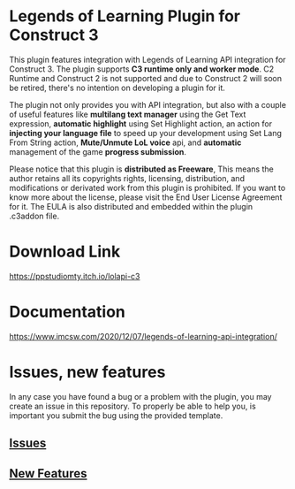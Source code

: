 # Legends of Learning Plugin for Construct 3

This plugin features integration with Legends of Learning API integration for Construct 3. The plugin supports **C3 runtime only and worker mode**. C2 Runtime and Construct 2 is not supported and due to Construct 2 will soon be retired, there's no intention on developing a plugin for it.

The plugin not only provides you with API integration, but also with a couple of useful features like **multilang text manager** using the Get Text expression, **automatic highlight** using Set Highlight action, an action for **injecting your language file** to speed up your development using Set Lang From String action, **Mute/Unmute LoL voice** api, and **automatic** management of the game **progress submission**.

Please notice that this plugin is **distributed as Freeware**, This means the author retains all its copyrights rights, licensing, distribution, and modifications or derivated work from this plugin is prohibited. If you want to know more about the license, please visit the End User License Agreement for it. The EULA is also distributed and embedded within the plugin .c3addon file.

# Download Link
https://ppstudiomty.itch.io/lolapi-c3

# Documentation
https://www.imcsw.com/2020/12/07/legends-of-learning-api-integration/

# Issues, new features
In any case you have found a bug or a problem with the plugin, you may create an issue in this repository. To properly be able to help you, is important you submit the bug using the provided template.

## [Issues](https://github.com/sotano42/lol-api-c3-plugin/issues/new?assignees=&labels=&template=bug_report.md&title=)
## [New Features](https://github.com/sotano42/lol-api-c3-plugin/issues/new?assignees=&labels=&template=feature_request.md&title=)
